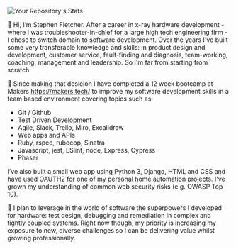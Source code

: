 ![Your Repository's Stats](https://github-readme-stats.vercel.app/api?username=stephenfletchtek&show_icons=true)

👋 Hi, I’m Stephen Fletcher. After a career in x-ray hardware development - where I was troubleshooter-in-chief for a large high tech engineering firm - I chose to switch domain to software development. Over the years I've built some very transferable knowledge and skills: in product design and development, customer service, fault-finding and diagnosis, team-working, coaching, management and leadership. So I'm far from starting from scratch. 

🌱  Since making that desicion I have completed a 12 week bootcamp at Makers https://makers.tech/ to improve my software development skills in a team based environment covering topics such as:
 * Git / Github
 * Test Driven Development
 * Agile, Slack, Trello, Miro, Excalidraw
 * Web apps and APIs
 * Ruby, rspec, rubocop, Sinatra
 * Javascript, jest, ESlint, node, Express, Cypress
 * Phaser
 
I’ve also built a small web app using Python 3, Django, HTML and CSS and have used OAUTH2 for one of my personal home automation projects. I've grown my understanding of common web security risks (e.g. OWASP Top 10).

👀 I plan to leverage in the world of software the superpowers I developed for hardware: test design, debugging and remediation in complex and tightly coupled systems. Right now though, my priority is increasing my exposure to new, diverse challenges so I can be delivering value whilst growing professionally.
